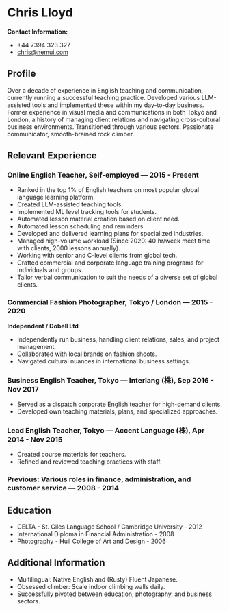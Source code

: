 ﻿# Chris Lloyd

**Contact Information:**
- +44 7394 323 327
- chris@nemui.com

## Profile
Over a decade of experience in English teaching and communication, currently running a successful teaching practice. Developed various LLM-assisted tools and implemented these within my day-to-day business. Former experience in visual media and communications in both Tokyo and London, a history of managing client relations and navigating cross-cultural business environments. Transitioned through various sectors. Passionate communicator, smooth-brained rock climber.

## Relevant Experience

### Online English Teacher, Self-employed — 2015 - Present
- Ranked in the top 1% of English teachers on most popular global language learning platform.
- Created LLM-assisted teaching tools.
- Implemented ML level tracking tools for students.
- Automated lesson material creation based on client need.
- Automated lesson scheduling and reminders.
- Developed and delivered learning plans for specialized industries.
- Managed high-volume workload (Since 2020: 40 hr/week meet time with clients, 2000 lessons annually).
- Working with senior and C-level clients from global tech.
- Crafted commercial and corporate language training programs for individuals and groups.
- Tailor verbal communication to suit the needs of a diverse set of global clients.

### Commercial Fashion Photographer, Tokyo / London — 2015 - 2020
**Independent / Dobell Ltd**
- Independently run business, handling client relations, sales, and project management.
- Collaborated with local brands on fashion shoots.
- Navigated cultural nuances in international business settings.

### Business English Teacher, Tokyo — Interlang (株), Sep 2016 - Nov 2017
- Served as a dispatch corporate English teacher for high-demand clients.
- Developed own teaching materials, plans, and specialized approaches.

### Lead English Teacher, Tokyo — Accent Language (株), Apr 2014 - Nov 2015
- Created course materials for teachers.
- Refined and reviewed teaching practices with staff.

### Previous: Various roles in finance, administration, and customer service — 2008 - 2014

## Education
- CELTA - St. Giles Language School / Cambridge University - 2012
- International Diploma in Financial Administration - 2008
- Photography - Hull College of Art and Design - 2006

## Additional Information
- Multilingual: Native English and (Rusty) Fluent Japanese.
- Obsessed climber: Scale indoor climbing walls daily.
- Successfully pivoted between education, photography, and business sectors.
